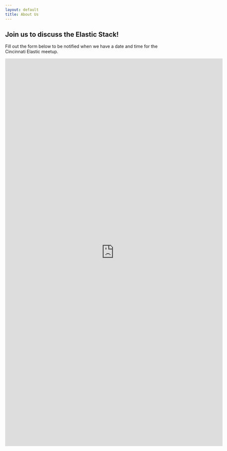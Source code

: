 ```yaml
---
layout: default
title: About Us
---
```


<section class="sh-intro">
    <div class="sh-tagline">
        <h2 class="sh-header-lines"><span>Join us to discuss the Elastic Stack!</span></h2>
    </div>
    <div class="sh-meetup">
        <p>Fill out the form below to be notified when we have a date and time for the Cincinnati Elastic meetup.</p>
        <iframe src="https://docs.google.com/forms/d/e/1FAIpQLSdjqBCo1XWyD4NJqDT9k1hfymTtuue_32a4tCiR95H3XvQGXA/viewform?embedded=true" width="700" height="1250" frameborder="0" marginheight="0" marginwidth="0">Loading...</iframe>
    </div>
</section>